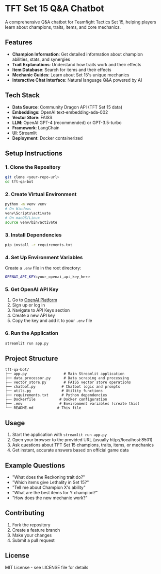 # TFT Set 15 Q&A Chatbot

A comprehensive Q&A chatbot for Teamfight Tactics Set 15, helping players learn about champions, traits, items, and core mechanics.

## Features

- **Champion Information**: Get detailed information about champion abilities, stats, and synergies
- **Trait Explanations**: Understand how traits work and their effects
- **Item Database**: Search for items and their effects
- **Mechanic Guides**: Learn about Set 15's unique mechanics
- **Interactive Chat Interface**: Natural language Q&A powered by AI

## Tech Stack

- **Data Source**: Community Dragon API (TFT Set 15 data)
- **Embeddings**: OpenAI text-embedding-ada-002
- **Vector Store**: FAISS
- **LLM**: OpenAI GPT-4 (recommended) or GPT-3.5-turbo
- **Framework**: LangChain
- **UI**: Streamlit
- **Deployment**: Docker containerized

## Setup Instructions

### 1. Clone the Repository
```bash
git clone <your-repo-url>
cd tft-qa-bot
```

### 2. Create Virtual Environment
```bash
python -m venv venv
# On Windows
venv\Scripts\activate
# On macOS/Linux
source venv/bin/activate
```

### 3. Install Dependencies
```bash
pip install -r requirements.txt
```

### 4. Set Up Environment Variables
Create a `.env` file in the root directory:
```bash
OPENAI_API_KEY=your_openai_api_key_here
```

### 5. Get OpenAI API Key
1. Go to [OpenAI Platform](https://platform.openai.com/)
2. Sign up or log in
3. Navigate to API Keys section
4. Create a new API key
5. Copy the key and add it to your `.env` file

### 6. Run the Application
```bash
streamlit run app.py
```

## Project Structure

```
tft-qa-bot/
├── app.py                 # Main Streamlit application
├── data_processor.py      # Data scraping and processing
├── vector_store.py        # FAISS vector store operations
├── chatbot.py            # Chatbot logic and prompts
├── utils.py              # Utility functions
├── requirements.txt      # Python dependencies
├── Dockerfile           # Docker configuration
├── .env                 # Environment variables (create this)
└── README.md           # This file
```

## Usage

1. Start the application with `streamlit run app.py`
2. Open your browser to the provided URL (usually http://localhost:8501)
3. Ask questions about TFT Set 15 champions, traits, items, or mechanics
4. Get instant, accurate answers based on official game data

## Example Questions

- "What does the Reckoning trait do?"
- "Which items give Lethality in Set 15?"
- "Tell me about Champion X's ability"
- "What are the best items for Y champion?"
- "How does the new mechanic work?"

## Contributing

1. Fork the repository
2. Create a feature branch
3. Make your changes
4. Submit a pull request

## License

MIT License - see LICENSE file for details 